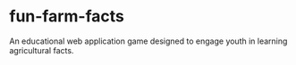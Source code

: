 # fun-farm-facts
An educational web application game designed to engage youth in learning agricultural facts.
